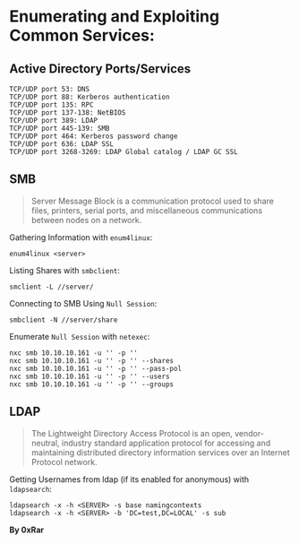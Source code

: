 # Enumerating and Exploiting Common Services:

## Active Directory Ports/Services
```
TCP/UDP port 53: DNS
TCP/UDP port 88: Kerberos authentication
TCP/UDP port 135: RPC
TCP/UDP port 137-138: NetBIOS
TCP/UDP port 389: LDAP
TCP/UDP port 445-139: SMB
TCP/UDP port 464: Kerberos password change
TCP/UDP port 636: LDAP SSL
TCP/UDP port 3268-3269: LDAP Global catalog / LDAP GC SSL
```

## SMB
> Server Message Block is a communication protocol used to share files, printers, serial ports, and miscellaneous communications between nodes on a network.

Gathering Information with `enum4linux`:
```
enum4linux <server>
```

Listing Shares with `smbclient`:
```
smclient -L //server/
```

Connecting to SMB Using `Null Session`:
```
smbclient -N //server/share
```

Enumerate `Null Session` with `netexec`:
```
nxc smb 10.10.10.161 -u '' -p ''
nxc smb 10.10.10.161 -u '' -p '' --shares
nxc smb 10.10.10.161 -u '' -p '' --pass-pol
nxc smb 10.10.10.161 -u '' -p '' --users
nxc smb 10.10.10.161 -u '' -p '' --groups
```

## LDAP
> The Lightweight Directory Access Protocol is an open, vendor-neutral, industry standard application protocol for accessing and maintaining distributed directory information services over an Internet Protocol network.

Getting Usernames from ldap (if its enabled for anonymous) with `ldapsearch`:
```
ldapsearch -x -h <SERVER> -s base namingcontexts
ldapsearch -x -h <SERVER> -b 'DC=test,DC=LOCAL' -s sub
```

**By 0xRar**
